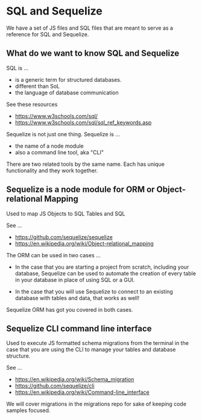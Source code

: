 # SQL and Sequelize

We have a set of JS files and SQL files that are meant to serve as a reference for SQL and Sequelize.

## What do we want to know SQL and Sequelize

SQL is ...

- is a generic term for structured databases.
- different than SoL
- the language of database communication

See these resources

- <https://www.w3schools.com/sql/>
- <https://www.w3schools.com/sql/sql_ref_keywords.asp>

Sequelize is not just one thing. Sequelize is ...

- the name of a node module
- also a command line tool, aka "CLI"

There are two related tools by the same name. Each has unique functionality and they work together.

## Sequelize is a node module for ORM or Object-relational Mapping

Used to map JS Objects to SQL Tables and SQL

See ...

- <https://github.com/sequelize/sequelize>
- <https://en.wikipedia.org/wiki/Object-relational_mapping>

The ORM can be used in two cases ...

- In the case that you are starting a project from scratch, including your database, Sequelize can be used to automate the creation of every table in your database in place of using SQL or a GUI.

- In the case that you will use Sequelize to connect to an existing database with tables and data, that works as well!

Sequelize ORM has got you covered in both cases.

## Sequelize CLI command line interface

Used to execute JS formatted schema migrations from the terminal in the case that you are using the CLI to manage your tables and database structure.

See ...

- <https://en.wikipedia.org/wiki/Schema_migration>
- <https://github.com/sequelize/cli>
- <https://en.wikipedia.org/wiki/Command-line_interface>

We will cover migrations in the migrations repo for sake of keeping code samples focused.
